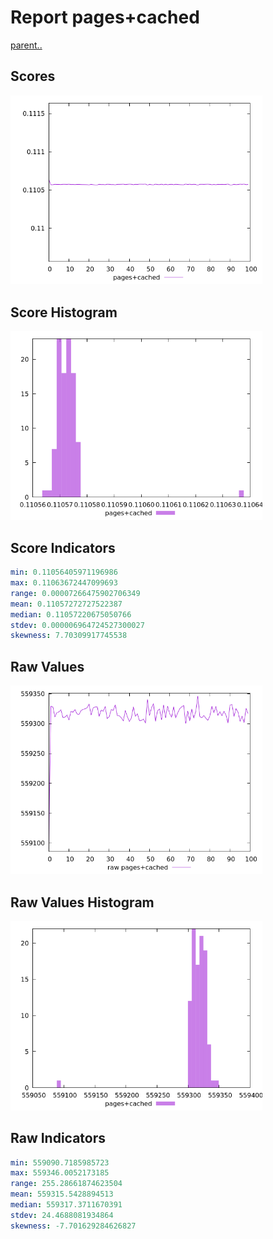 # Report pages+cached

[parent..](./..)  


## Scores

![score](./score.png)  

## Score Histogram

![hist](./hist.png)  

## Score Indicators

```yaml
min: 0.11056405971196986
max: 0.11063672447099693
range: 0.00007266475902706349
mean: 0.11057272727522387
median: 0.11057220675050766
stdev: 0.000006964724527300027
skewness: 7.70309917745538

```

## Raw Values

![raw](./raw.png)  

## Raw Values Histogram

![raw hist](./raw_hist.png)  

## Raw Indicators

```yaml
min: 559090.7185985723
max: 559346.0052173185
range: 255.28661874623504
mean: 559315.5428894513
median: 559317.3711670391
stdev: 24.4688081934864
skewness: -7.701629284626827

```

<style>
  img {
    max-width: 80%;
  }
</style>
      
